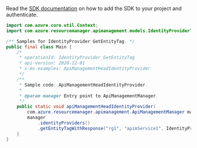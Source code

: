 Read the [SDK documentation](https://github.com/Azure/azure-sdk-for-java/blob/azure-resourcemanager-apimanagement_1.0.0-beta.2/sdk/apimanagement/azure-resourcemanager-apimanagement/README.md) on how to add the SDK to your project and authenticate.

```java
import com.azure.core.util.Context;
import com.azure.resourcemanager.apimanagement.models.IdentityProviderType;

/** Samples for IdentityProvider GetEntityTag. */
public final class Main {
    /*
     * operationId: IdentityProvider_GetEntityTag
     * api-version: 2020-12-01
     * x-ms-examples: ApiManagementHeadIdentityProvider
     */
    /**
     * Sample code: ApiManagementHeadIdentityProvider.
     *
     * @param manager Entry point to ApiManagementManager.
     */
    public static void apiManagementHeadIdentityProvider(
        com.azure.resourcemanager.apimanagement.ApiManagementManager manager) {
        manager
            .identityProviders()
            .getEntityTagWithResponse("rg1", "apimService1", IdentityProviderType.AAD_B2C, Context.NONE);
    }
}
```
